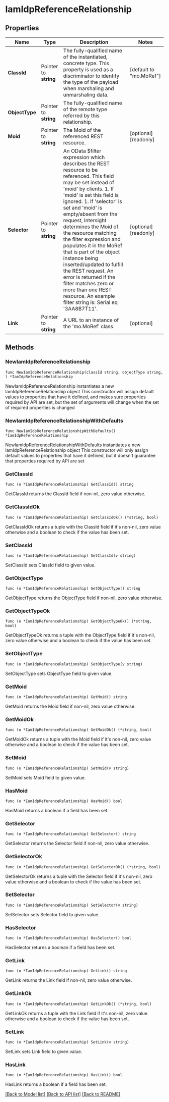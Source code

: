 # IamIdpReferenceRelationship

## Properties

Name | Type | Description | Notes
------------ | ------------- | ------------- | -------------
**ClassId** | Pointer to **string** | The fully-qualified name of the instantiated, concrete type. This property is used as a discriminator to identify the type of the payload when marshaling and unmarshaling data. | [default to "mo.MoRef"]
**ObjectType** | Pointer to **string** | The fully-qualified name of the remote type referred by this relationship. | 
**Moid** | Pointer to **string** | The Moid of the referenced REST resource. | [optional] [readonly] 
**Selector** | Pointer to **string** | An OData $filter expression which describes the REST resource to be referenced. This field may be set instead of &#39;moid&#39; by clients. 1. If &#39;moid&#39; is set this field is ignored. 1. If &#39;selector&#39; is set and &#39;moid&#39; is empty/absent from the request, Intersight determines the Moid of the resource matching the filter expression and populates it in the MoRef that is part of the object instance being inserted/updated to fulfill the REST request. An error is returned if the filter matches zero or more than one REST resource. An example filter string is: Serial eq &#39;3AA8B7T11&#39;. | [optional] [readonly] 
**Link** | Pointer to **string** | A URL to an instance of the &#39;mo.MoRef&#39; class. | [optional] 

## Methods

### NewIamIdpReferenceRelationship

`func NewIamIdpReferenceRelationship(classId string, objectType string, ) *IamIdpReferenceRelationship`

NewIamIdpReferenceRelationship instantiates a new IamIdpReferenceRelationship object
This constructor will assign default values to properties that have it defined,
and makes sure properties required by API are set, but the set of arguments
will change when the set of required properties is changed

### NewIamIdpReferenceRelationshipWithDefaults

`func NewIamIdpReferenceRelationshipWithDefaults() *IamIdpReferenceRelationship`

NewIamIdpReferenceRelationshipWithDefaults instantiates a new IamIdpReferenceRelationship object
This constructor will only assign default values to properties that have it defined,
but it doesn't guarantee that properties required by API are set

### GetClassId

`func (o *IamIdpReferenceRelationship) GetClassId() string`

GetClassId returns the ClassId field if non-nil, zero value otherwise.

### GetClassIdOk

`func (o *IamIdpReferenceRelationship) GetClassIdOk() (*string, bool)`

GetClassIdOk returns a tuple with the ClassId field if it's non-nil, zero value otherwise
and a boolean to check if the value has been set.

### SetClassId

`func (o *IamIdpReferenceRelationship) SetClassId(v string)`

SetClassId sets ClassId field to given value.


### GetObjectType

`func (o *IamIdpReferenceRelationship) GetObjectType() string`

GetObjectType returns the ObjectType field if non-nil, zero value otherwise.

### GetObjectTypeOk

`func (o *IamIdpReferenceRelationship) GetObjectTypeOk() (*string, bool)`

GetObjectTypeOk returns a tuple with the ObjectType field if it's non-nil, zero value otherwise
and a boolean to check if the value has been set.

### SetObjectType

`func (o *IamIdpReferenceRelationship) SetObjectType(v string)`

SetObjectType sets ObjectType field to given value.


### GetMoid

`func (o *IamIdpReferenceRelationship) GetMoid() string`

GetMoid returns the Moid field if non-nil, zero value otherwise.

### GetMoidOk

`func (o *IamIdpReferenceRelationship) GetMoidOk() (*string, bool)`

GetMoidOk returns a tuple with the Moid field if it's non-nil, zero value otherwise
and a boolean to check if the value has been set.

### SetMoid

`func (o *IamIdpReferenceRelationship) SetMoid(v string)`

SetMoid sets Moid field to given value.

### HasMoid

`func (o *IamIdpReferenceRelationship) HasMoid() bool`

HasMoid returns a boolean if a field has been set.

### GetSelector

`func (o *IamIdpReferenceRelationship) GetSelector() string`

GetSelector returns the Selector field if non-nil, zero value otherwise.

### GetSelectorOk

`func (o *IamIdpReferenceRelationship) GetSelectorOk() (*string, bool)`

GetSelectorOk returns a tuple with the Selector field if it's non-nil, zero value otherwise
and a boolean to check if the value has been set.

### SetSelector

`func (o *IamIdpReferenceRelationship) SetSelector(v string)`

SetSelector sets Selector field to given value.

### HasSelector

`func (o *IamIdpReferenceRelationship) HasSelector() bool`

HasSelector returns a boolean if a field has been set.

### GetLink

`func (o *IamIdpReferenceRelationship) GetLink() string`

GetLink returns the Link field if non-nil, zero value otherwise.

### GetLinkOk

`func (o *IamIdpReferenceRelationship) GetLinkOk() (*string, bool)`

GetLinkOk returns a tuple with the Link field if it's non-nil, zero value otherwise
and a boolean to check if the value has been set.

### SetLink

`func (o *IamIdpReferenceRelationship) SetLink(v string)`

SetLink sets Link field to given value.

### HasLink

`func (o *IamIdpReferenceRelationship) HasLink() bool`

HasLink returns a boolean if a field has been set.


[[Back to Model list]](../README.md#documentation-for-models) [[Back to API list]](../README.md#documentation-for-api-endpoints) [[Back to README]](../README.md)



